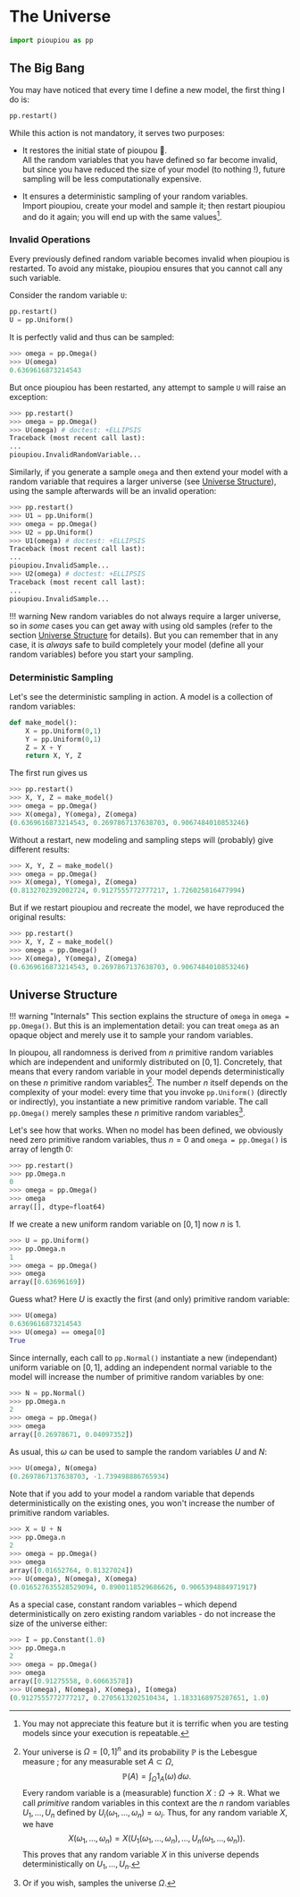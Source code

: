 The Universe
================================================================================

```python
import pioupiou as pp
```

The Big Bang
--------------------------------------------------------------------------------

You may have noticed that every time I define a new model, the first thing I do
is:

```python
pp.restart()
```

While this action is not mandatory, it serves two purposes:

  - It restores the initial state of pioupou 🐣.    
    All the random variables that you have defined so far become invalid, 
    but since you have reduced the size of your model (to nothing !), 
    future sampling will be less computationally expensive.

  - It ensures a deterministic sampling of your random variables.  
    Import pioupiou, create your model and sample it;
    then restart pioupiou and do it again; 
    you will end up with the same values[^3].

[^3]: You may not appreciate this feature but it is terrific when you are 
    testing models since your execution is repeatable.

### Invalid Operations

Every previously defined random variable becomes invalid when pioupiou is 
restarted. To avoid any mistake, pioupiou ensures that you cannot call any 
such variable.

Consider the random variable `U`:

```python
pp.restart()
U = pp.Uniform()
```

It is perfectly valid and thus can be sampled:

```python
>>> omega = pp.Omega()
>>> U(omega)
0.6369616873214543
```

But once pioupiou has been restarted, any attempt to sample `U` will raise 
an exception:

```python
>>> pp.restart()
>>> omega = pp.Omega()
>>> U(omega) # doctest: +ELLIPSIS
Traceback (most recent call last):
...
pioupiou.InvalidRandomVariable...
```

Similarly, if you generate a sample `omega` and then extend your model with a random 
variable that requires a larger universe (see [Universe Structure](#universe-structure)), 
using the sample afterwards will be an invalid operation:

```python
>>> pp.restart()
>>> U1 = pp.Uniform()
>>> omega = pp.Omega()
>>> U2 = pp.Uniform()
>>> U1(omega) # doctest: +ELLIPSIS
Traceback (most recent call last):
...
pioupiou.InvalidSample...
>>> U2(omega) # doctest: +ELLIPSIS
Traceback (most recent call last):
...
pioupiou.InvalidSample...
```

!!! warning
    New random variables do not always require a larger universe, so in *some* cases 
    you can get away with using old samples (refer to the section 
    [Universe Structure](#universe-structure) for details).
    But you can remember that in any case, it is *always* safe to build completely 
    your model (define all your random variables) before you start your sampling.

### Deterministic Sampling 

Let's see the deterministic sampling in action.
A model is a collection of random variables:
```python
def make_model():
    X = pp.Uniform(0,1)
    Y = pp.Uniform(0,1)
    Z = X + Y
    return X, Y, Z
```

The first run gives us
```python
>>> pp.restart()
>>> X, Y, Z = make_model()
>>> omega = pp.Omega()
>>> X(omega), Y(omega), Z(omega)
(0.6369616873214543, 0.2697867137638703, 0.9067484010853246)
```

Without a restart, new modeling and sampling steps will (probably) give 
different results:
```python
>>> X, Y, Z = make_model()
>>> omega = pp.Omega()
>>> X(omega), Y(omega), Z(omega)
(0.8132702392002724, 0.9127555772777217, 1.726025816477994)
```

But if we restart pioupiou and recreate the model, we have reproduced the 
original results:
```python
>>> pp.restart()
>>> X, Y, Z = make_model()
>>> omega = pp.Omega()
>>> X(omega), Y(omega), Z(omega)
(0.6369616873214543, 0.2697867137638703, 0.9067484010853246)
```

Universe Structure
--------------------------------------------------------------------------------

!!! warning "Internals"
    This section explains the structure of `omega` in `omega = pp.Omega()`. 
    But this is an implementation detail: you can treat `omega` as an opaque
    object and merely use it to sample your random variables.

In pioupou, all randomness is derived from $n$ primitive random 
variables which are independent and uniformly distributed on 
$[0,1]$. Concretely, that means that every random variable in your model depends deterministically on these $n$ primitive random variables[^1]. The number $n$ itself
depends on the complexity of your model:
every time that you invoke `pp.Uniform()` (directly or indirectly), you
instantiate a new primitive random variable.
The call `pp.Omega()` merely samples these $n$ primitive random variables[^2].

[^1]:
    Your universe is $\Omega = [0,1]^n$ and its probability 
    $\mathbb{P}$ is the Lebesgue measure ; for any measurable set $A \subset \Omega$,
    $$
    \mathbb{P}(A) = \int_{\Omega} 1_A(\omega) \, d\omega.
    $$
    Every random variable is a (measurable) function $X :\Omega \to \mathbb{R}$.
    What we call *primitive* random variables in this context are the $n$ random variables
    $U_1, \dots, U_n$ defined by
    $U_i(\omega_1, \dots, \omega_n) = \omega_i$.
    Thus, for any random variable $X$, we have
    $$
    X(\omega_1, \dots, \omega_n) = X(U_1(\omega_1, \dots, \omega_n), \dots, U_n(\omega_1, \dots, \omega_n)).
    $$
    This proves that any random variable $X$ in this universe 
    depends deterministically on $U_1, \dots, U_n$.

[^2]: Or if you wish, samples the universe $\Omega$.

Let's see how that works. When no model has been defined,
we obviously need zero primitive random variables, thus $n=0$ and
`omega = pp.Omega()` is array of length 0:

```python
>>> pp.restart()
>>> pp.Omega.n
0
>>> omega = pp.Omega()
>>> omega
array([], dtype=float64)
```

If we create a new uniform random variable on $[0,1]$ now $n$ is 1.
```python
>>> U = pp.Uniform()
>>> pp.Omega.n
1
>>> omega = pp.Omega()
>>> omega
array([0.63696169])
```
Guess what? Here $U$ is exactly the first (and only)
primitive random variable:
```python
>>> U(omega)
0.6369616873214543
>>> U(omega) == omega[0]
True
```

Since internally, each call to `pp.Normal()` instantiate a new (independant)
uniform variable on $[0, 1]$, adding an independent normal variable to the model
will increase the number of primitive random variables by one:
```python
>>> N = pp.Normal()
>>> pp.Omega.n
2
>>> omega = pp.Omega()
>>> omega
array([0.26978671, 0.04097352])
```

As usual, this $\omega$ can be used to sample the random variables $U$ and $N$:
```python
>>> U(omega), N(omega)
(0.2697867137638703, -1.739498886765934)
```

Note that if you add to your model a random variable that depends deterministically
on the existing ones, you won't increase the number of primitive random variables.

```python
>>> X = U + N
>>> pp.Omega.n
2
>>> omega = pp.Omega()
>>> omega
array([0.01652764, 0.81327024])
>>> U(omega), N(omega), X(omega)
(0.016527635528529094, 0.8900118529686626, 0.9065394884971917)
```

As a special case, constant random variables
– which depend deterministically on zero existing random variables - 
do not increase the size of the universe either:

```python
>>> I = pp.Constant(1.0)
>>> pp.Omega.n
2
>>> omega = pp.Omega()
>>> omega
array([0.91275558, 0.60663578])
>>> U(omega), N(omega), X(omega), I(omega)
(0.9127555772777217, 0.2705613202510434, 1.1833168975287651, 1.0)
```

